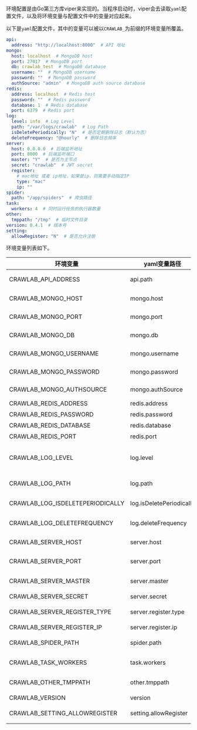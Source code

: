 环境配置是由Go第三方库viper来实现的。当程序启动时，viper会去读取`yaml`配置文件，以及将环境变量与配置文件中的变量对应起来。

以下是`yaml`配置文件，其中的变量可以被以`CRAWLAB_`为前缀的环境变量所覆盖。

```yaml
api:
  address: "http://localhost:8000"  # API 地址
mongo:
  host: localhost  # MongoDB host
  port: 27017  # MongoDB port
  db: crawlab_test  # MongoDB database
  username: ""  # MongoDB username
  password: ""  # MongoDB password
  authSource: "admin"  # MongoDB auth source database
redis:
  address: localhost  # Redis host
  password: ""  # Redis password
  database: 1  # Redis database
  port: 6379  # Redis port
log:
  level: info  # Log Level
  path: "/var/logs/crawlab"  # Log Path
  isDeletePeriodically: "N"  # 是否定期删除日志（默认为否）
  deleteFrequency: "@hourly"  # 删除日志频率
server:
  host: 0.0.0.0  # 后端监听地址
  port: 8000  # 后端监听端口
  master: "Y"  # 是否为主节点
  secret: "crawlab"  # JWT secret
  register:
    # mac地址 或者 ip地址，如果是ip，则需要手动指定IP
    type: "mac"
    ip: ""
spider:
  path: "/app/spiders"  # 爬虫路径
task:
  workers: 4  # 同时运行任务的执行器数量
other:
  tmppath: "/tmp"  # 临时文件目录
version: 0.4.1  # 版本号
setting:
  allowRegister: "N"  # 是否允许注册
```

环境变量列表如下。

环境变量 | yaml变量路径 | 描述 | 默认 | 可能值
--- | --- | --- | --- | ---
CRAWLAB_API_ADDRESS | api.path | 前端API地址 | http://localhost:8000 | 任意
CRAWLAB_MONGO_HOST | mongo.host | MongoDB Host地址 | localhost | 任意
CRAWLAB_MONGO_PORT | mongo.port | MongoDB端口号 | 27017 | 任意
CRAWLAB_MONGO_DB | mongo.db | MongoDB数据库名 | crawlab_test | 任意
CRAWLAB_MONGO_USERNAME | mongo.username | MongoDB用户名 | 空 | 任意
CRAWLAB_MONGO_PASSWORD | mongo.password | MongoDB密码 | 空 | 任意
CRAWLAB_MONGO_AUTHSOURCE | mongo.authSource | MongoDB AuthSource | 空 | 任意
CRAWLAB_REDIS_ADDRESS  | redis.address  | Redis地址 | localhost | 任意
CRAWLAB_REDIS_PASSWORD | redis.password | Redis密码 | 空 | 任意
CRAWLAB_REDIS_DATABASE | redis.database | Redis db | 1 | 数值
CRAWLAB_REDIS_PORT | redis.port | Redis 端口 | 空 | 数值
CRAWLAB_LOG_LEVEL | log.level | 日志级别 | info | debug, info, warn, error
CRAWLAB_LOG_PATH | log.path | 任务日志所在目录 | `/var/logs/crawlab` | 任意
CRAWLAB_LOG_ISDELETEPERIODICALLY | log.isDeletePeriodically | 是否定期删除日志 | Y | Y, N
CRAWLAB_LOG_DELETEFREQUENCY | log.deleteFrequency | 定期删除日志频率 | @hourly | 任意
CRAWLAB_SERVER_HOST | server.host | 服务器绑定IP | 0.0.0.0 | 任意
CRAWLAB_SERVER_PORT | server.port | 服务器绑定端口 | 8000 | 任意
CRAWLAB_SERVER_MASTER | server.master | 该节点是否为主节点 | N | Y, N
CRAWLAB_SERVER_SECRET | server.secret | 服务器密钥 | crawlab | 任意
CRAWLAB_SERVER_REGISTER_TYPE | server.register.type | 节点注册类别 | mac | mac, ip
CRAWLAB_SERVER_REGISTER_IP | server.register.ip | 节点注册IP | 空 | 任意
CRAWLAB_SPIDER_PATH | spider.path | 爬虫所在目录 | /app/spiders | 任意
CRAWLAB_TASK_WORKERS | task.workers | 任务并行执行个数 | 4 | 任意数字
CRAWLAB_OTHER_TMPPATH | other.tmppath | 临时文件目录 | /tmp | 任意
CRAWLAB_VERSION | version |版本号 | 对应版本号 | 任意
CRAWLAB_SETTING_ALLOWREGISTER |setting.allowRegister | 是否允许注册 | N | Y, N
